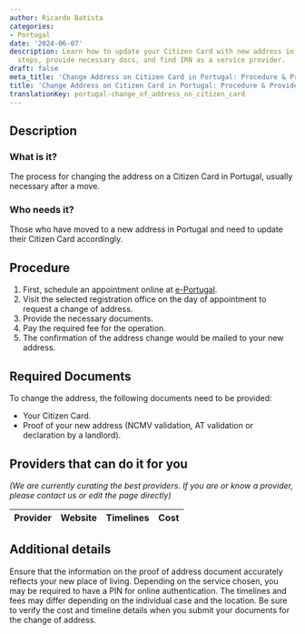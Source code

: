 ```yaml
---
author: Ricardo Batista
categories:
- Portugal
date: '2024-06-07'
description: Learn how to update your Citizen Card with new address in Portugal. Follow
  steps, provide necessary docs, and find IRN as a service provider.
draft: false
meta_title: 'Change Address on Citizen Card in Portugal: Procedure & Providers'
title: 'Change Address on Citizen Card in Portugal: Procedure & Providers'
translationKey: portugal-change_of_address_on_citizen_card
---
```



## Description
### What is it?
The process for changing the address on a Citizen Card in Portugal, usually necessary after a move.
### Who needs it?
Those who have moved to a new address in Portugal and need to update their Citizen Card accordingly.

## Procedure
1. First, schedule an appointment online at [e-Portugal](https://eportugal.gov.pt/pt/servicos/alterar-a-morada-do-cartao-de-cidadao).
2. Visit the selected registration office on the day of appointment to request a change of address.
3. Provide the necessary documents.
4. Pay the required fee for the operation.
5. The confirmation of the address change would be mailed to your new address.

## Required Documents
To change the address, the following documents need to be provided:
- Your Citizen Card.
- Proof of your new address (NCMV validation, AT validation or declaration by a landlord).
  
## Providers that can do it for you

_(We are currently curating the best providers. If you are or know a provider, please contact us or edit the page directly)_

| Provider        |     Website     |     Timelines    |       Cost      |
| --------------- | --------------- |  :-------------: | :-------------: |

## Additional details
Ensure that the information on the proof of address document accurately reflects your new place of living. Depending on the service chosen, you may be required to have a PIN for online authentication. 
The timelines and fees may differ depending on the individual case and the location. Be sure to verify the cost and timeline details when you submit your documents for the change of address.
